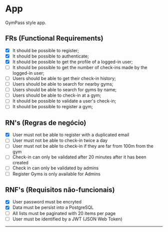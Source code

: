 # App

GymPass style app.

## FRs (Functional Requirements)

- [x] It should be possible to register;
- [x] It should be possible to authenticate;
- [x] It should be possible to get the profile of a logged-in user;
- [ ] It should be possible to get the number of check-ins made by the logged-in user;
- [ ] Users should be able to get their check-in history;
- [ ] Users should be able to search for nearby gyms;
- [ ] Users should be able to search for gyms by name;
- [ ] Users should be able to check-in at a gym;
- [ ] It should be possible to validate a user's check-in;
- [ ] It should be possible to register a gym;

## RN's (Regras de negócio)

- [x] User must not be able to register with a duplicated email
- [ ] User must not be able to check-in twice a day
- [ ] User must not be able to check-in if they are far from 100m from the gym
- [ ] Check-in can only be validated after 20 minutes after it has been created
- [ ] Check in can only be validated by admins
- [ ] Register Gyms is only available for Admins

## RNF's (Requisitos não-funcionais)

- [x] User password must be encryted
- [x] Data must be persist into a PostgreSQL
- [ ] All lists must be paginated with 20 items per page
- [ ] User must be identified by a JWT (JSON Web Token)

---
